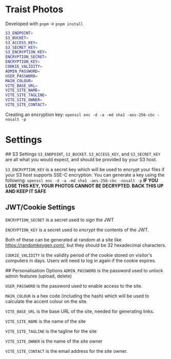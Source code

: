 # Traist Photos

Developed with `pnpm` -> `pnpm install`

```bash
S3_ENDPOINT=
S3_BUCKET=
S3_ACCESS_KEY=
S3_SECRET_KEY=
S3_ENCRYPTION_KEY=
ENCRYPTION_SECRET=
ENCRYPTION_KEY=
COOKIE_VALIDITY=
ADMIN_PASSWORD=
USER_PASSWORD=
MAIN_COLOUR=
VITE_BASE_URL=
VITE_SITE_NAME=
VITE_SITE_TAGLINE=
VITE_SITE_OWNER=
VITE_SITE_CONTACT=
```

Creating an encryption key:
`openssl enc -d -a -md sha1 -aes-256-cbc -nosalt -p`

# Settings

## S3 Settings
`S3_ENDPOINT`, `S3_BUCKET`. `S3_ACCESS_KEY`, and `S3_SECRET_KEY` are all what you would expect, and should be provided by your S3 host.

`S3_ENCRYPTION_KEY` is a secret key which will be used to encrypt your files if your S3 host supports SSE-C encryption. You can generate a key using the following: `openssl enc -d -a -md sha1 -aes-256-cbc -nosalt -p`
**IF YOU LOSE THIS KEY, YOUR PHOTOS CANNOT BE DECRYPTED. BACK THIS UP AND KEEP IT SAFE**

## JWT/Cookie Settings

`ENCRYPTION_SECRET` is a secret used to _sign_ the JWT

`ENCRYPTION_KEY` is a secret used to _encrypt_ the contents of the JWT.

Both of these can be generated at random at a site like https://randomkeygen.com/, but they should be 32 hexadecimal characters.

`COOKIE_VALIDITY` is the validity period of the cookie stored on visitor's computers in days. Users will need to log in again if the cookie expires.

## Personalisation Options
`ADMIN_PASSWORD` is the password used to unlock admin features (upload, delete)

`USER_PASSWORD` is the password used to enable access to the site.

`MAIN_COLOUR` is a hex code (including the hash) which will be used to calculate the accent colour on the site.

`VITE_BASE_URL` is the base URL of the site, needed for generating links.

`VITE_SITE_NAME` is the name of the site

`VITE_SITE_TAGLINE` is the tagline for the site

`VITE_SITE_OWNER` is the name of the site owner

`VITE_SITE_CONTACT` is the email address for the site owner.
